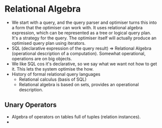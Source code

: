 # Relational Algebra

- We start with a query, and the query parser and optimiser turns this into a form that the optimiser can work with. It uses relational algebra expression, which can be represented as a tree or logical query plan. It's a strategy for the query. The optimiser itself will actually produce an optimised query plan using iterators.
- SQL (declarative expression of the query result) => Relational Algebra (operational description of a computation). Somewhat operational, operations are on big objects.
- We like SQL cos it's declarative, so we say what we want not how to get it. This lets the system optimise the how.
- History of formal relational query languages
  - Relational calculus (basis of SQL)
  - Relational algebra is based on sets, provides an operational description.


## Unary Operators

- Algebra of operators on tables full of tuples (relation instances).
- 